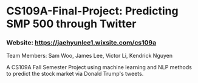 # CS109A-Final-Project: Predicting SMP 500 through Twitter
### Website: https://jaehyunlee1.wixsite.com/cs109a
Team Members:   Sam Woo, James Lee, Victor Li, Kendrick Nguyen 

A CS109A Fall Semester Project using machine learning and NLP methods to predict the stock market via Donald Trump's tweets. 


